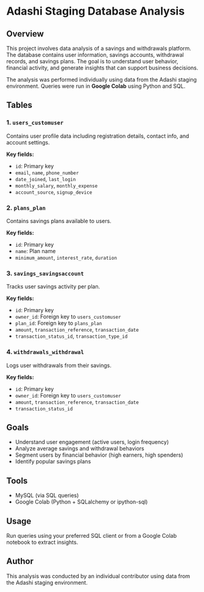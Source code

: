 # Adashi Staging Database Analysis

## Overview

This project involves data analysis of a savings and withdrawals platform. The database contains user information, savings accounts, withdrawal records, and savings plans. The goal is to understand user behavior, financial activity, and generate insights that can support business decisions.

The analysis was performed individually using data from the Adashi staging environment. Queries were run in **Google Colab** using Python and SQL.

## Tables

### 1. `users_customuser`
Contains user profile data including registration details, contact info, and account settings.

**Key fields:**
- `id`: Primary key
- `email`, `name`, `phone_number`
- `date_joined`, `last_login`
- `monthly_salary`, `monthly_expense`
- `account_source`, `signup_device`

### 2. `plans_plan`
Contains savings plans available to users.

**Key fields:**
- `id`: Primary key
- `name`: Plan name
- `minimum_amount`, `interest_rate`, `duration`

### 3. `savings_savingsaccount`
Tracks user savings activity per plan.

**Key fields:**
- `id`: Primary key
- `owner_id`: Foreign key to `users_customuser`
- `plan_id`: Foreign key to `plans_plan`
- `amount`, `transaction_reference`, `transaction_date`
- `transaction_status_id`, `transaction_type_id`

### 4. `withdrawals_withdrawal`
Logs user withdrawals from their savings.

**Key fields:**
- `id`: Primary key
- `owner_id`: Foreign key to `users_customuser`
- `amount`, `transaction_reference`, `transaction_date`
- `transaction_status_id`

## Goals

- Understand user engagement (active users, login frequency)
- Analyze average savings and withdrawal behaviors
- Segment users by financial behavior (high earners, high spenders)
- Identify popular savings plans

## Tools

- MySQL (via SQL queries)
- Google Colab (Python + SQLalchemy or ipython-sql)

## Usage

Run queries using your preferred SQL client or from a Google Colab notebook to extract insights.

## Author

This analysis was conducted by an individual contributor using data from the Adashi staging environment.
